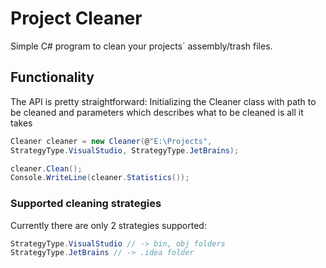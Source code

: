 # Project Cleaner

Simple C# program to clean your projects\` assembly/trash files.

## Functionality

The API is pretty straightforward:
Initializing the Cleaner class with path to be cleaned and parameters which describes what to be cleaned is all it takes
```C#
Cleaner cleaner = new Cleaner(@"E:\Projects", 
StrategyType.VisualStudio, StrategyType.JetBrains);

cleaner.Clean();
Console.WriteLine(cleaner.Statistics());
```

### Supported cleaning strategies
Currently there are only 2 strategies supported:
```C#
StrategyType.VisualStudio // -> bin, obj folders
StrategyType.JetBrains // -> .idea folder
```
